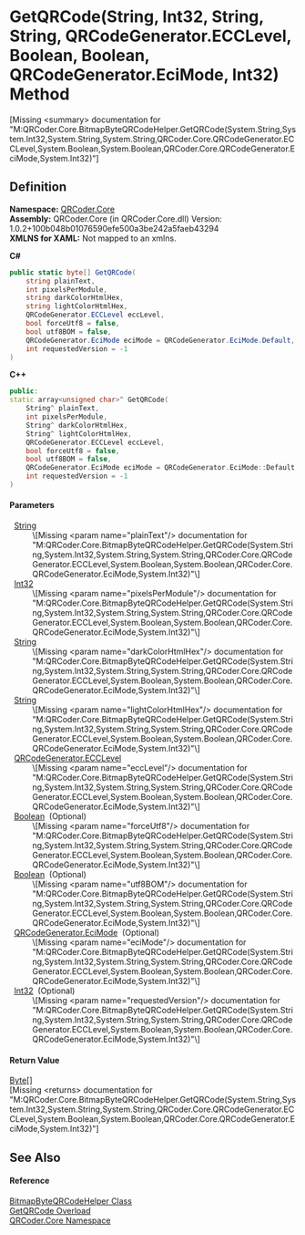 # GetQRCode(String, Int32, String, String, QRCodeGenerator.ECCLevel, Boolean, Boolean, QRCodeGenerator.EciMode, Int32) Method


\[Missing &lt;summary&gt; documentation for "M:QRCoder.Core.BitmapByteQRCodeHelper.GetQRCode(System.String,System.Int32,System.String,System.String,QRCoder.Core.QRCodeGenerator.ECCLevel,System.Boolean,System.Boolean,QRCoder.Core.QRCodeGenerator.EciMode,System.Int32)"\]



## Definition
**Namespace:** <a href="N_QRCoder_Core.md">QRCoder.Core</a>  
**Assembly:** QRCoder.Core (in QRCoder.Core.dll) Version: 1.0.2+100b048b01076590efe500a3be242a5faeb43294  
**XMLNS for XAML:** Not mapped to an xmlns.

**C#**
``` C#
public static byte[] GetQRCode(
	string plainText,
	int pixelsPerModule,
	string darkColorHtmlHex,
	string lightColorHtmlHex,
	QRCodeGenerator.ECCLevel eccLevel,
	bool forceUtf8 = false,
	bool utf8BOM = false,
	QRCodeGenerator.EciMode eciMode = QRCodeGenerator.EciMode.Default,
	int requestedVersion = -1
)
```
**C++**
``` C++
public:
static array<unsigned char>^ GetQRCode(
	String^ plainText, 
	int pixelsPerModule, 
	String^ darkColorHtmlHex, 
	String^ lightColorHtmlHex, 
	QRCodeGenerator.ECCLevel eccLevel, 
	bool forceUtf8 = false, 
	bool utf8BOM = false, 
	QRCodeGenerator.EciMode eciMode = QRCodeGenerator.EciMode::Default, 
	int requestedVersion = -1
)
```



#### Parameters
<dl><dt>  <a href="https://learn.microsoft.com/dotnet/api/system.string" target="_blank" rel="noopener noreferrer">String</a></dt><dd>\[Missing &lt;param name="plainText"/&gt; documentation for "M:QRCoder.Core.BitmapByteQRCodeHelper.GetQRCode(System.String,System.Int32,System.String,System.String,QRCoder.Core.QRCodeGenerator.ECCLevel,System.Boolean,System.Boolean,QRCoder.Core.QRCodeGenerator.EciMode,System.Int32)"\]</dd><dt>  <a href="https://learn.microsoft.com/dotnet/api/system.int32" target="_blank" rel="noopener noreferrer">Int32</a></dt><dd>\[Missing &lt;param name="pixelsPerModule"/&gt; documentation for "M:QRCoder.Core.BitmapByteQRCodeHelper.GetQRCode(System.String,System.Int32,System.String,System.String,QRCoder.Core.QRCodeGenerator.ECCLevel,System.Boolean,System.Boolean,QRCoder.Core.QRCodeGenerator.EciMode,System.Int32)"\]</dd><dt>  <a href="https://learn.microsoft.com/dotnet/api/system.string" target="_blank" rel="noopener noreferrer">String</a></dt><dd>\[Missing &lt;param name="darkColorHtmlHex"/&gt; documentation for "M:QRCoder.Core.BitmapByteQRCodeHelper.GetQRCode(System.String,System.Int32,System.String,System.String,QRCoder.Core.QRCodeGenerator.ECCLevel,System.Boolean,System.Boolean,QRCoder.Core.QRCodeGenerator.EciMode,System.Int32)"\]</dd><dt>  <a href="https://learn.microsoft.com/dotnet/api/system.string" target="_blank" rel="noopener noreferrer">String</a></dt><dd>\[Missing &lt;param name="lightColorHtmlHex"/&gt; documentation for "M:QRCoder.Core.BitmapByteQRCodeHelper.GetQRCode(System.String,System.Int32,System.String,System.String,QRCoder.Core.QRCodeGenerator.ECCLevel,System.Boolean,System.Boolean,QRCoder.Core.QRCodeGenerator.EciMode,System.Int32)"\]</dd><dt>  <a href="T_QRCoder_Core_QRCodeGenerator_ECCLevel.md">QRCodeGenerator.ECCLevel</a></dt><dd>\[Missing &lt;param name="eccLevel"/&gt; documentation for "M:QRCoder.Core.BitmapByteQRCodeHelper.GetQRCode(System.String,System.Int32,System.String,System.String,QRCoder.Core.QRCodeGenerator.ECCLevel,System.Boolean,System.Boolean,QRCoder.Core.QRCodeGenerator.EciMode,System.Int32)"\]</dd><dt>  <a href="https://learn.microsoft.com/dotnet/api/system.boolean" target="_blank" rel="noopener noreferrer">Boolean</a>  (Optional)</dt><dd>\[Missing &lt;param name="forceUtf8"/&gt; documentation for "M:QRCoder.Core.BitmapByteQRCodeHelper.GetQRCode(System.String,System.Int32,System.String,System.String,QRCoder.Core.QRCodeGenerator.ECCLevel,System.Boolean,System.Boolean,QRCoder.Core.QRCodeGenerator.EciMode,System.Int32)"\]</dd><dt>  <a href="https://learn.microsoft.com/dotnet/api/system.boolean" target="_blank" rel="noopener noreferrer">Boolean</a>  (Optional)</dt><dd>\[Missing &lt;param name="utf8BOM"/&gt; documentation for "M:QRCoder.Core.BitmapByteQRCodeHelper.GetQRCode(System.String,System.Int32,System.String,System.String,QRCoder.Core.QRCodeGenerator.ECCLevel,System.Boolean,System.Boolean,QRCoder.Core.QRCodeGenerator.EciMode,System.Int32)"\]</dd><dt>  <a href="T_QRCoder_Core_QRCodeGenerator_EciMode.md">QRCodeGenerator.EciMode</a>  (Optional)</dt><dd>\[Missing &lt;param name="eciMode"/&gt; documentation for "M:QRCoder.Core.BitmapByteQRCodeHelper.GetQRCode(System.String,System.Int32,System.String,System.String,QRCoder.Core.QRCodeGenerator.ECCLevel,System.Boolean,System.Boolean,QRCoder.Core.QRCodeGenerator.EciMode,System.Int32)"\]</dd><dt>  <a href="https://learn.microsoft.com/dotnet/api/system.int32" target="_blank" rel="noopener noreferrer">Int32</a>  (Optional)</dt><dd>\[Missing &lt;param name="requestedVersion"/&gt; documentation for "M:QRCoder.Core.BitmapByteQRCodeHelper.GetQRCode(System.String,System.Int32,System.String,System.String,QRCoder.Core.QRCodeGenerator.ECCLevel,System.Boolean,System.Boolean,QRCoder.Core.QRCodeGenerator.EciMode,System.Int32)"\]</dd></dl>

#### Return Value
<a href="https://learn.microsoft.com/dotnet/api/system.byte" target="_blank" rel="noopener noreferrer">Byte</a>[]  
\[Missing &lt;returns&gt; documentation for "M:QRCoder.Core.BitmapByteQRCodeHelper.GetQRCode(System.String,System.Int32,System.String,System.String,QRCoder.Core.QRCodeGenerator.ECCLevel,System.Boolean,System.Boolean,QRCoder.Core.QRCodeGenerator.EciMode,System.Int32)"\]

## See Also


#### Reference
<a href="T_QRCoder_Core_BitmapByteQRCodeHelper.md">BitmapByteQRCodeHelper Class</a>  
<a href="Overload_QRCoder_Core_BitmapByteQRCodeHelper_GetQRCode.md">GetQRCode Overload</a>  
<a href="N_QRCoder_Core.md">QRCoder.Core Namespace</a>  
